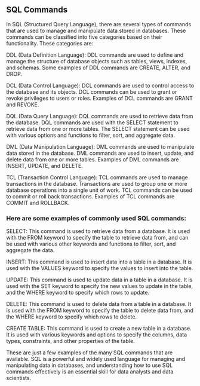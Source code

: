 ## SQL Commands ##

In SQL (Structured Query Language), there are several types of commands that are used to manage and manipulate data stored in databases. These commands can be classified into five categories based on their functionality. These categories are:

DDL (Data Definition Language): DDL commands are used to define and manage the structure of database objects such as tables, views, indexes, and schemas. Some examples of DDL commands are CREATE, ALTER, and DROP.

DCL (Data Control Language): DCL commands are used to control access to the database and its objects. DCL commands can be used to grant or revoke privileges to users or roles. Examples of DCL commands are GRANT and REVOKE.

DQL (Data Query Language): DQL commands are used to retrieve data from the database. DQL commands are used with the SELECT statement to retrieve data from one or more tables. The SELECT statement can be used with various options and functions to filter, sort, and aggregate data.

DML (Data Manipulation Language): DML commands are used to manipulate data stored in the database. DML commands are used to insert, update, and delete data from one or more tables. Examples of DML commands are INSERT, UPDATE, and DELETE.

TCL (Transaction Control Language): TCL commands are used to manage transactions in the database. Transactions are used to group one or more database operations into a single unit of work. TCL commands can be used to commit or roll back transactions. Examples of TCL commands are COMMIT and ROLLBACK.



### Here are some examples of commonly used SQL commands: ###

SELECT: This command is used to retrieve data from a database. It is used with the FROM keyword to specify the table to retrieve data from, and can be used with various other keywords and functions to filter, sort, and aggregate the data.

INSERT: This command is used to insert data into a table in a database. It is used with the VALUES keyword to specify the values to insert into the table.

UPDATE: This command is used to update data in a table in a database. It is used with the SET keyword to specify the new values to update in the table, and the WHERE keyword to specify which rows to update.

DELETE: This command is used to delete data from a table in a database. It is used with the FROM keyword to specify the table to delete data from, and the WHERE keyword to specify which rows to delete.

CREATE TABLE: This command is used to create a new table in a database. It is used with various keywords and options to specify the columns, data types, constraints, and other properties of the table.

These are just a few examples of the many SQL commands that are available. SQL is a powerful and widely used language for managing and manipulating data in databases, and understanding how to use SQL commands effectively is an essential skill for data analysts and data scientists.









